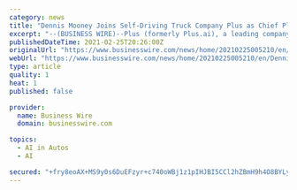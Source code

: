 ```yaml
---
category: news
title: "Dennis Mooney Joins Self-Driving Truck Company Plus as Chief Platform Officer"
excerpt: "--(BUSINESS WIRE)--Plus (formerly Plus.ai), a leading company in self-driving truck technology, announced that Dennis Mooney, a former senior executive of Navistar International Corporation and General Motors, has joined the company as Chief Platform Office"
publishedDateTime: 2021-02-25T20:26:00Z
originalUrl: "https://www.businesswire.com/news/home/20210225005210/en/Dennis-Mooney-Joins-Self-Driving-Truck-Company-Plus-as-Chief-Platform-Officer"
webUrl: "https://www.businesswire.com/news/home/20210225005210/en/Dennis-Mooney-Joins-Self-Driving-Truck-Company-Plus-as-Chief-Platform-Officer"
type: article
quality: 1
heat: 1
published: false

provider:
  name: Business Wire
  domain: businesswire.com

topics:
  - AI in Autos
  - AI

secured: "+fry8eoAX+MS9y0s6DuEFzyr+c740oWBj1z1pIHJBI5CCl2hZBmH9h4O8BYLyUt848CAbH7UhqWwpKiGbAX6bm8tj7P0zij2X/DH0M466dUM9uonCALnB3PIJlUxkwb/oE+javD0/auflSJWvak34+TRQM27VNcqz9JHdjDYGW3UiO31BuTLaCh7DMLaem5shuxVDqVx5Zc9IpIz348rlFpGsYamT4MPeyMEgGmsfx8uPlzTM0FcmQ0NsRJWv2j840UzB7tuKwQdqRwNnLAo2KuCmHmmk0Ili4AK/L+mWkxc8NP1/aSv/fLLdGNmvtqo1szWtEIwavSZqYXI0WdGrcNyXtj9SSS35rhanxI/DuM=;FeE2yQ7rBB6q4QI5e0zyIA=="
---
```


